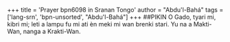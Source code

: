 +++
title = 'Prayer bpn6098 in Sranan Tongo'
author = "Abdu'l-Bahá"
tags = ['lang-srn', 'bpn-unsorted', "Abdu'l-Bahá"]
+++
##PIKIN 
O Gado, tyari mi, kibri mi; leti a lampu fu mi ati èn meki mi wan brenki stari. Yu na a Makti-Wan, nanga a Krakti-Wan.
